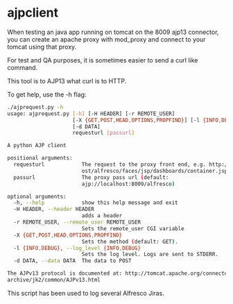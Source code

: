 # ajpclient


When testing an java app running on tomcat on the 8009 ajp13 connector, you can create an apache proxy with mod_proxy and connect to your tomcat using that proxy.

For test and QA purposes, it is sometimes easier to send a curl like command.

This tool is to AJP13 what curl is to HTTP.

To get help, use the -h flag:


```bash
./ajprequest.py -h
usage: ajprequest.py [-h] [-H HEADER] [-r REMOTE_USER]
                     [-X {GET,POST,HEAD,OPTIONS,PROPFIND}] [-l {INFO,DEBUG}]
                     [-d DATA]
                     requesturl [passurl]

A python AJP client

positional arguments:
  requesturl            The request to the proxy front end, e.g. http://localh
                        ost/alfresco/faces/jsp/dashboards/container.jsp
  passurl               The proxy pass url (default:
                        ajp://localhost:8009/alfresco)

optional arguments:
  -h, --help            show this help message and exit
  -H HEADER, --header HEADER
                        adds a header
  -r REMOTE_USER, --remote_user REMOTE_USER
                        Sets the remote_user CGI variable
  -X {GET,POST,HEAD,OPTIONS,PROPFIND}
                        Sets the method (default: GET).
  -l {INFO,DEBUG}, --log_level {INFO,DEBUG}
                        Sets the log level. Logs are sent to STDERR.
  -d DATA, --data DATA  The data to POST

The AJPv13 protocol is documented at: http://tomcat.apache.org/connectors-doc-
archive/jk2/common/AJPv13.html
```

This script has been used to log several Alfresco Jiras.